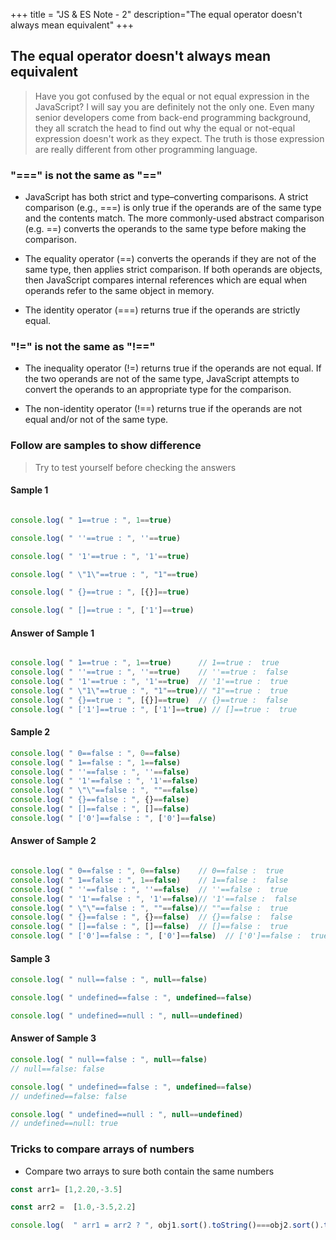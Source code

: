 +++
title = "JS & ES Note - 2"
description="The equal operator doesn't always mean equivalent"
+++


## The equal operator doesn't always mean equivalent

> Have you got confused by the equal or not equal expression in the JavaScript? I will say you are definitely not the only one. Even many senior developers come from back-end programming background, they all scratch the head to find out why the equal or not-equal expression doesn't work as they expect. The truth is those expression are really different from other programming language. 



### "===" is not the same as "=="


* JavaScript has both strict and type–converting comparisons. A strict comparison (e.g., ===) is only true if the operands are of the same type and the contents match. The more commonly-used abstract comparison (e.g. ==) converts the operands to the same type before making the comparison.

* The equality operator (==) converts the operands if they are not of the same type, then applies strict comparison. If both operands are objects, then JavaScript compares internal references which are equal when operands refer to the same object in memory.

* The identity operator (===) returns true if the operands are strictly equal.

### "!=" is not the same as "!=="

* The inequality operator (!=) returns true if the operands are not equal. If the two operands are not of the same type, JavaScript attempts to convert the operands to an appropriate type for the comparison.

* The non-identity operator (!==) returns true if the operands are not equal and/or not of the same type.


### Follow are samples to show difference

> Try to test yourself before checking the answers

  
#### Sample 1


```js

console.log( " 1==true : ", 1==true)

console.log( " ''==true : ", ''==true)

console.log( " '1'==true : ", '1'==true)

console.log( " \"1\"==true : ", "1"==true)

console.log( " {}==true : ", [{}]==true)

console.log( " []==true : ", ['1']==true)

```

#### Answer of Sample 1

```js

console.log( " 1==true : ", 1==true)      // 1==true :  true
console.log( " ''==true : ", ''==true)    // ''==true :  false
console.log( " '1'==true : ", '1'==true)  // '1'==true :  true
console.log( " \"1\"==true : ", "1"==true)// "1"==true :  true
console.log( " {}==true : ", [{}]==true)  // {}==true :  false
console.log( " ['1']==true : ", ['1']==true) // []==true :  true

```

#### Sample 2



```js
console.log( " 0==false : ", 0==false)
console.log( " 1==false : ", 1==false)
console.log( " ''==false : ", ''==false)
console.log( " '1'==false : ", '1'==false)
console.log( " \"\"==false : ", ""==false)
console.log( " {}==false : ", {}==false)
console.log( " []==false : ", []==false)
console.log( " ['0']==false : ", ['0']==false)

```

#### Answer of Sample 2

```js

console.log( " 0==false : ", 0==false)    // 0==false :  true 
console.log( " 1==false : ", 1==false)    // 1==false :  false 
console.log( " ''==false : ", ''==false)  // ''==false :  true
console.log( " '1'==false : ", '1'==false)// '1'==false :  false
console.log( " \"\"==false : ", ""==false)// ""==false :  true
console.log( " {}==false : ", {}==false)  // {}==false :  false 
console.log( " []==false : ", []==false)  // []==false :  true 
console.log( " ['0']==false : ", ['0']==false)  // ['0']==false :  true 
```


#### Sample 3

```js
console.log( " null==false : ", null==false)

console.log( " undefined==false : ", undefined==false)

console.log( " undefined==null : ", null==undefined)
```


#### Answer of Sample 3


```js
console.log( " null==false : ", null==false) 
// null==false: false

console.log( " undefined==false : ", undefined==false) 
// undefined==false: false

console.log( " undefined==null : ", null==undefined) 
// undefined==null: true
```


### Tricks to compare arrays of numbers

* Compare two arrays to sure both contain the same numbers

```js
const arr1= [1,2.20,-3.5]

const arr2 =  [1.0,-3.5,2.2]

console.log(  " arr1 = arr2 ? ", obj1.sort().toString()===obj2.sort().toString())

```


